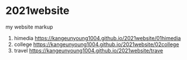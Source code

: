 # 2021website
my website markup
1. himedia https://kangeunyoung1004.github.io/2021website/01himedia
2. college https://kangeunyoung1004.github.io/2021website/02college
3. travel https://kangeunyoung1004.github.io/2021website/trave

